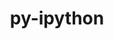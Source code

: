 ---
title: "py-ipython"
layout: cache
categories: [package, develop]
meta: {"compilers": ["none"], "num_specs": 93, "num_specs_by_stack": {"data-vis-sdk": 17, "e4s": 44, "e4s-neoverse-v2": 32, "root": 93}, "oss": ["ubuntu20.04", "ubuntu22.04"], "platforms": ["linux"], "stacks": ["data-vis-sdk", "e4s", "e4s-neoverse-v2", "root"], "targets": ["neoverse_v2", "x86_64_v3"], "versions": ["8.28.0"]}
spec_details: [{"compiler": "none", "hash": "2yendn5qxnmjz6gy3chcswt6uxv6xiik", "os": "ubuntu22.04", "platform": "linux", "size": "-", "stacks": ["e4s", "root"], "target": "x86_64_v3", "variants": ["build_system=python_pip"], "versions": ["8.28.0"]}, {"compiler": "none", "hash": "3gief63blf4phz47zqcauklevdxttod3", "os": "ubuntu20.04", "platform": "linux", "size": "-", "stacks": ["data-vis-sdk", "root"], "target": "x86_64_v3", "variants": ["build_system=python_pip"], "versions": ["8.28.0"]}, {"compiler": "none", "hash": "44qbpt4dhewvsqjdgr66rbkyxpfjdzrd", "os": "ubuntu22.04", "platform": "linux", "size": "-", "stacks": ["e4s", "root"], "target": "x86_64_v3", "variants": ["build_system=python_pip"], "versions": ["8.28.0"]}, {"compiler": "none", "hash": "4pnexdflwpdiqidsv5l5nvc4aa55jwsn", "os": "ubuntu20.04", "platform": "linux", "size": "-", "stacks": ["data-vis-sdk", "root"], "target": "x86_64_v3", "variants": ["build_system=python_pip"], "versions": ["8.28.0"]}, {"compiler": "none", "hash": "5pwixka3qnm6nvw6njrmvbjj5axlbu5k", "os": "ubuntu22.04", "platform": "linux", "size": "-", "stacks": ["e4s", "root"], "target": "x86_64_v3", "variants": ["build_system=python_pip"], "versions": ["8.28.0"]}, {"compiler": "none", "hash": "5qwevxyzxj4e4da5dg7ljfsujzamfg3e", "os": "ubuntu22.04", "platform": "linux", "size": "-", "stacks": ["e4s", "root"], "target": "x86_64_v3", "variants": ["build_system=python_pip"], "versions": ["8.28.0"]}, {"compiler": "none", "hash": "6bmbwo66vec7apfueaj7edlsbswxwxor", "os": "ubuntu22.04", "platform": "linux", "size": "-", "stacks": ["e4s", "root"], "target": "x86_64_v3", "variants": ["build_system=python_pip"], "versions": ["8.28.0"]}, {"compiler": "none", "hash": "6iw4ntpbspedykdj5dzw2qmi7fuhfvuv", "os": "ubuntu22.04", "platform": "linux", "size": "-", "stacks": ["e4s-neoverse-v2", "root"], "target": "neoverse_v2", "variants": ["build_system=python_pip"], "versions": ["8.28.0"]}, {"compiler": "none", "hash": "6rwa3rh5uye2bc3r55nibnj7v46ssy7q", "os": "ubuntu20.04", "platform": "linux", "size": "-", "stacks": ["data-vis-sdk", "root"], "target": "x86_64_v3", "variants": ["build_system=python_pip"], "versions": ["8.28.0"]}, {"compiler": "none", "hash": "6zzctukt7qvbihkadtshfh2sl3ujmd5p", "os": "ubuntu20.04", "platform": "linux", "size": "-", "stacks": ["data-vis-sdk", "root"], "target": "x86_64_v3", "variants": ["build_system=python_pip"], "versions": ["8.28.0"]}, {"compiler": "none", "hash": "7jtaj73z4bzimtyujctcg7l6y7bemou7", "os": "ubuntu20.04", "platform": "linux", "size": "-", "stacks": ["data-vis-sdk", "root"], "target": "x86_64_v3", "variants": ["build_system=python_pip"], "versions": ["8.28.0"]}, {"compiler": "none", "hash": "7k2sf4sdsyu6y4nfagdclizog6wkqt6p", "os": "ubuntu22.04", "platform": "linux", "size": "-", "stacks": ["e4s", "root"], "target": "x86_64_v3", "variants": ["build_system=python_pip"], "versions": ["8.28.0"]}, {"compiler": "none", "hash": "7lefurf4acjxyjzaduvdkxlapnsgtsvm", "os": "ubuntu20.04", "platform": "linux", "size": "-", "stacks": ["data-vis-sdk", "root"], "target": "x86_64_v3", "variants": ["build_system=python_pip"], "versions": ["8.28.0"]}, {"compiler": "none", "hash": "7o7w53b6cwxom7qixsiyqntdnioqzqqd", "os": "ubuntu22.04", "platform": "linux", "size": "-", "stacks": ["e4s-neoverse-v2", "root"], "target": "neoverse_v2", "variants": ["build_system=python_pip"], "versions": ["8.28.0"]}, {"compiler": "none", "hash": "7r7yasr5mpidhff56yua3l7ut4m62w4d", "os": "ubuntu22.04", "platform": "linux", "size": "-", "stacks": ["e4s", "root"], "target": "x86_64_v3", "variants": ["build_system=python_pip"], "versions": ["8.28.0"]}, {"compiler": "none", "hash": "7vuovh3mb3bwn2gwtauyvdlvxhjr554p", "os": "ubuntu22.04", "platform": "linux", "size": "-", "stacks": ["e4s", "root"], "target": "x86_64_v3", "variants": ["build_system=python_pip"], "versions": ["8.28.0"]}, {"compiler": "none", "hash": "a6pwj3qgatmdbi62m2k3ogdjhg5k2r55", "os": "ubuntu22.04", "platform": "linux", "size": "-", "stacks": ["e4s-neoverse-v2", "root"], "target": "neoverse_v2", "variants": ["build_system=python_pip"], "versions": ["8.28.0"]}, {"compiler": "none", "hash": "afdpahsgsrqkyuqmjqvga4vxxdbzl4hh", "os": "ubuntu22.04", "platform": "linux", "size": "-", "stacks": ["e4s", "root"], "target": "x86_64_v3", "variants": ["build_system=python_pip"], "versions": ["8.28.0"]}, {"compiler": "none", "hash": "bmzufwwahnxwwmdkkymcq4b7dmsgnbfs", "os": "ubuntu20.04", "platform": "linux", "size": "-", "stacks": ["data-vis-sdk", "root"], "target": "x86_64_v3", "variants": ["build_system=python_pip"], "versions": ["8.28.0"]}, {"compiler": "none", "hash": "bng73fdfpqo6zqpyqkfu43kogdzhkzoe", "os": "ubuntu22.04", "platform": "linux", "size": "-", "stacks": ["e4s", "root"], "target": "x86_64_v3", "variants": ["build_system=python_pip"], "versions": ["8.28.0"]}, {"compiler": "none", "hash": "bpqqlqg6w3k56emg5sgzchxorjziu5k4", "os": "ubuntu22.04", "platform": "linux", "size": "-", "stacks": ["e4s", "root"], "target": "x86_64_v3", "variants": ["build_system=python_pip"], "versions": ["8.28.0"]}, {"compiler": "none", "hash": "bxhv46mfwjycdgauds2yo466ap56745v", "os": "ubuntu22.04", "platform": "linux", "size": "-", "stacks": ["e4s", "root"], "target": "x86_64_v3", "variants": ["build_system=python_pip"], "versions": ["8.28.0"]}, {"compiler": "none", "hash": "cax2fttmx3gp7ji65lpsoqj4qrek4fmi", "os": "ubuntu22.04", "platform": "linux", "size": "-", "stacks": ["e4s", "root"], "target": "x86_64_v3", "variants": ["build_system=python_pip"], "versions": ["8.28.0"]}, {"compiler": "none", "hash": "cbqfnwlhcekjgr2vtrp5bzdwfoe3mlzz", "os": "ubuntu22.04", "platform": "linux", "size": "-", "stacks": ["e4s", "root"], "target": "x86_64_v3", "variants": ["build_system=python_pip"], "versions": ["8.28.0"]}, {"compiler": "none", "hash": "ch2gx7f3eq6ehd6aot37vkfanxmyjiwp", "os": "ubuntu22.04", "platform": "linux", "size": "-", "stacks": ["e4s-neoverse-v2", "root"], "target": "neoverse_v2", "variants": ["build_system=python_pip"], "versions": ["8.28.0"]}, {"compiler": "none", "hash": "clxui3trzyhuxvqcx3r3gpoci6lcbx24", "os": "ubuntu20.04", "platform": "linux", "size": "-", "stacks": ["data-vis-sdk", "root"], "target": "x86_64_v3", "variants": ["build_system=python_pip"], "versions": ["8.28.0"]}, {"compiler": "none", "hash": "d2btqgzer3tileqgtmwoi52cvixdhhcp", "os": "ubuntu22.04", "platform": "linux", "size": "-", "stacks": ["e4s-neoverse-v2", "root"], "target": "neoverse_v2", "variants": ["build_system=python_pip"], "versions": ["8.28.0"]}, {"compiler": "none", "hash": "db6bymvrz5qguetihwr6wp3h6bhmrxpv", "os": "ubuntu22.04", "platform": "linux", "size": "-", "stacks": ["e4s-neoverse-v2", "root"], "target": "neoverse_v2", "variants": ["build_system=python_pip"], "versions": ["8.28.0"]}, {"compiler": "none", "hash": "de4mobskvgyeyanyzalvhokdobgdjiyd", "os": "ubuntu22.04", "platform": "linux", "size": "-", "stacks": ["e4s", "root"], "target": "x86_64_v3", "variants": ["build_system=python_pip"], "versions": ["8.28.0"]}, {"compiler": "none", "hash": "djguofnnc2g76aib47ghycv7fthfnuz3", "os": "ubuntu22.04", "platform": "linux", "size": "-", "stacks": ["e4s", "root"], "target": "x86_64_v3", "variants": ["build_system=python_pip"], "versions": ["8.28.0"]}, {"compiler": "none", "hash": "dxtdzw5cqg4vsfui5ifween4unaxfndr", "os": "ubuntu22.04", "platform": "linux", "size": "-", "stacks": ["e4s-neoverse-v2", "root"], "target": "neoverse_v2", "variants": ["build_system=python_pip"], "versions": ["8.28.0"]}, {"compiler": "none", "hash": "elfwhxo2pqorgj2vz7v2fjfypvwo2jtg", "os": "ubuntu20.04", "platform": "linux", "size": "-", "stacks": ["data-vis-sdk", "root"], "target": "x86_64_v3", "variants": ["build_system=python_pip"], "versions": ["8.28.0"]}, {"compiler": "none", "hash": "enxdrwxep3z7owxwqlxsllzdwtgr5uhz", "os": "ubuntu20.04", "platform": "linux", "size": "-", "stacks": ["data-vis-sdk", "root"], "target": "x86_64_v3", "variants": ["build_system=python_pip"], "versions": ["8.28.0"]}, {"compiler": "none", "hash": "fb7gu2yyr5dvh6sfkz37xjjmbbfju2uo", "os": "ubuntu22.04", "platform": "linux", "size": "-", "stacks": ["e4s", "root"], "target": "x86_64_v3", "variants": ["build_system=python_pip"], "versions": ["8.28.0"]}, {"compiler": "none", "hash": "feiq3k2l3kft6vipwvrq732wqm3w62cq", "os": "ubuntu22.04", "platform": "linux", "size": "-", "stacks": ["e4s-neoverse-v2", "root"], "target": "neoverse_v2", "variants": ["build_system=python_pip"], "versions": ["8.28.0"]}, {"compiler": "none", "hash": "fk3eyro63hvitdqz2caky34a4uou2fvd", "os": "ubuntu22.04", "platform": "linux", "size": "-", "stacks": ["e4s", "root"], "target": "x86_64_v3", "variants": ["build_system=python_pip"], "versions": ["8.28.0"]}, {"compiler": "none", "hash": "frucq55odh6njvcrotd2zvp4n2rkscgj", "os": "ubuntu22.04", "platform": "linux", "size": "-", "stacks": ["e4s-neoverse-v2", "root"], "target": "neoverse_v2", "variants": ["build_system=python_pip"], "versions": ["8.28.0"]}, {"compiler": "none", "hash": "gaxp4fg6r7edrzafopieekosx6in33h5", "os": "ubuntu22.04", "platform": "linux", "size": "-", "stacks": ["e4s-neoverse-v2", "root"], "target": "neoverse_v2", "variants": ["build_system=python_pip"], "versions": ["8.28.0"]}, {"compiler": "none", "hash": "gbc4xhyf6py2fk5dgl34vim4otyb6wl3", "os": "ubuntu22.04", "platform": "linux", "size": "-", "stacks": ["e4s-neoverse-v2", "root"], "target": "neoverse_v2", "variants": ["build_system=python_pip"], "versions": ["8.28.0"]}, {"compiler": "none", "hash": "gigbo7nzcgeonwuxrux6b6ehu6pot45s", "os": "ubuntu22.04", "platform": "linux", "size": "-", "stacks": ["e4s-neoverse-v2", "root"], "target": "neoverse_v2", "variants": ["build_system=python_pip"], "versions": ["8.28.0"]}, {"compiler": "none", "hash": "glk3dmbywj4u5gdqt4evohh6phhforrq", "os": "ubuntu22.04", "platform": "linux", "size": "-", "stacks": ["e4s-neoverse-v2", "root"], "target": "neoverse_v2", "variants": ["build_system=python_pip"], "versions": ["8.28.0"]}, {"compiler": "none", "hash": "h47f6xo7jbs3prsiu2rfbnyhcatup45o", "os": "ubuntu22.04", "platform": "linux", "size": "-", "stacks": ["e4s", "root"], "target": "x86_64_v3", "variants": ["build_system=python_pip"], "versions": ["8.28.0"]}, {"compiler": "none", "hash": "h56zvs5svp62yh2syjzl4melmljj5rmd", "os": "ubuntu22.04", "platform": "linux", "size": "-", "stacks": ["e4s", "root"], "target": "x86_64_v3", "variants": ["build_system=python_pip"], "versions": ["8.28.0"]}, {"compiler": "none", "hash": "hkwtmhftuuunskpegwbt2h37y5ahj54t", "os": "ubuntu20.04", "platform": "linux", "size": "-", "stacks": ["data-vis-sdk", "root"], "target": "x86_64_v3", "variants": ["build_system=python_pip"], "versions": ["8.28.0"]}, {"compiler": "none", "hash": "hl2woljxwxmf2ltlypkorbhrscf3u4km", "os": "ubuntu22.04", "platform": "linux", "size": "-", "stacks": ["e4s", "root"], "target": "x86_64_v3", "variants": ["build_system=python_pip"], "versions": ["8.28.0"]}, {"compiler": "none", "hash": "hpjnk5a33nu7c23cmhk6tqznb7lzdf2l", "os": "ubuntu22.04", "platform": "linux", "size": "-", "stacks": ["e4s-neoverse-v2", "root"], "target": "neoverse_v2", "variants": ["build_system=python_pip"], "versions": ["8.28.0"]}, {"compiler": "none", "hash": "i6yk7d6ttztjfgcxnjnffmkwbyvko3o2", "os": "ubuntu22.04", "platform": "linux", "size": "-", "stacks": ["e4s", "root"], "target": "x86_64_v3", "variants": ["build_system=python_pip"], "versions": ["8.28.0"]}, {"compiler": "none", "hash": "im4iulgxojkw3fajlt2czyiwfwkn5xmo", "os": "ubuntu22.04", "platform": "linux", "size": "-", "stacks": ["e4s", "root"], "target": "x86_64_v3", "variants": ["build_system=python_pip"], "versions": ["8.28.0"]}, {"compiler": "none", "hash": "j4432xr3wkyptronxvqilwkqmgsdgepy", "os": "ubuntu22.04", "platform": "linux", "size": "-", "stacks": ["e4s", "root"], "target": "x86_64_v3", "variants": ["build_system=python_pip"], "versions": ["8.28.0"]}, {"compiler": "none", "hash": "jmnnh773kfhk726dwv4mjdnuxsuxlm3u", "os": "ubuntu22.04", "platform": "linux", "size": "-", "stacks": ["e4s-neoverse-v2", "root"], "target": "neoverse_v2", "variants": ["build_system=python_pip"], "versions": ["8.28.0"]}, {"compiler": "none", "hash": "k3qg5cpfxsrujasfih3ejxwx6vyyqocq", "os": "ubuntu22.04", "platform": "linux", "size": "-", "stacks": ["e4s-neoverse-v2", "root"], "target": "neoverse_v2", "variants": ["build_system=python_pip"], "versions": ["8.28.0"]}, {"compiler": "none", "hash": "lypkvw2gppwth4vd3zfqbwp5vzyhnme5", "os": "ubuntu22.04", "platform": "linux", "size": "-", "stacks": ["e4s", "root"], "target": "x86_64_v3", "variants": ["build_system=python_pip"], "versions": ["8.28.0"]}, {"compiler": "none", "hash": "lzp6l2bxaavzd4oz45szvepbhyrycex7", "os": "ubuntu20.04", "platform": "linux", "size": "-", "stacks": ["data-vis-sdk", "root"], "target": "x86_64_v3", "variants": ["build_system=python_pip"], "versions": ["8.28.0"]}, {"compiler": "none", "hash": "mbswxd6e4wri3f2m42o3fcxburdyjaqp", "os": "ubuntu22.04", "platform": "linux", "size": "-", "stacks": ["e4s-neoverse-v2", "root"], "target": "neoverse_v2", "variants": ["build_system=python_pip"], "versions": ["8.28.0"]}, {"compiler": "none", "hash": "ngsopcnpuy2vnihktnpawiqlslgiz4gz", "os": "ubuntu22.04", "platform": "linux", "size": "-", "stacks": ["e4s", "root"], "target": "x86_64_v3", "variants": ["build_system=python_pip"], "versions": ["8.28.0"]}, {"compiler": "none", "hash": "ok4zkrmfr77li6i776gn5qs5yft4tqet", "os": "ubuntu22.04", "platform": "linux", "size": "-", "stacks": ["e4s-neoverse-v2", "root"], "target": "neoverse_v2", "variants": ["build_system=python_pip"], "versions": ["8.28.0"]}, {"compiler": "none", "hash": "p4mlb2twsaia4tsjex2ddblzvqbvcyjt", "os": "ubuntu22.04", "platform": "linux", "size": "-", "stacks": ["e4s", "root"], "target": "x86_64_v3", "variants": ["build_system=python_pip"], "versions": ["8.28.0"]}, {"compiler": "none", "hash": "p5pvsgwobsco4vojeu6vp4hqhcjl6akv", "os": "ubuntu22.04", "platform": "linux", "size": "-", "stacks": ["e4s", "root"], "target": "x86_64_v3", "variants": ["build_system=python_pip"], "versions": ["8.28.0"]}, {"compiler": "none", "hash": "pa5hslicqstbmzgjy27s2bwfmiiitefg", "os": "ubuntu22.04", "platform": "linux", "size": "-", "stacks": ["e4s-neoverse-v2", "root"], "target": "neoverse_v2", "variants": ["build_system=python_pip"], "versions": ["8.28.0"]}, {"compiler": "none", "hash": "pznrywwb7qyqqjvjbmsyd2ksgd4rshoa", "os": "ubuntu22.04", "platform": "linux", "size": "-", "stacks": ["e4s-neoverse-v2", "root"], "target": "neoverse_v2", "variants": ["build_system=python_pip"], "versions": ["8.28.0"]}, {"compiler": "none", "hash": "qbl2boqmtcv4iwtrlldkzv7kdj5konz7", "os": "ubuntu22.04", "platform": "linux", "size": "-", "stacks": ["e4s", "root"], "target": "x86_64_v3", "variants": ["build_system=python_pip"], "versions": ["8.28.0"]}, {"compiler": "none", "hash": "qcnpl24tdbx6wq5cfbfdpqetznx2u45t", "os": "ubuntu22.04", "platform": "linux", "size": "-", "stacks": ["e4s-neoverse-v2", "root"], "target": "neoverse_v2", "variants": ["build_system=python_pip"], "versions": ["8.28.0"]}, {"compiler": "none", "hash": "qid47mvmehix2r5iccw6g3fzj57wxtee", "os": "ubuntu22.04", "platform": "linux", "size": "-", "stacks": ["e4s", "root"], "target": "x86_64_v3", "variants": ["build_system=python_pip"], "versions": ["8.28.0"]}, {"compiler": "none", "hash": "qrbdvvkfgltwuimhpjxzprvdpl4rp5nu", "os": "ubuntu22.04", "platform": "linux", "size": "-", "stacks": ["e4s-neoverse-v2", "root"], "target": "neoverse_v2", "variants": ["build_system=python_pip"], "versions": ["8.28.0"]}, {"compiler": "none", "hash": "qw4stvskhyaot24ysnlumazghasdzlb6", "os": "ubuntu22.04", "platform": "linux", "size": "-", "stacks": ["e4s", "root"], "target": "x86_64_v3", "variants": ["build_system=python_pip"], "versions": ["8.28.0"]}, {"compiler": "none", "hash": "qwxtuawrsfsau3ofgypno5nxb2ofvohi", "os": "ubuntu22.04", "platform": "linux", "size": "-", "stacks": ["e4s", "root"], "target": "x86_64_v3", "variants": ["build_system=python_pip"], "versions": ["8.28.0"]}, {"compiler": "none", "hash": "s35w4wpllu25jmnmt2gemfhiewsqobqe", "os": "ubuntu20.04", "platform": "linux", "size": "-", "stacks": ["data-vis-sdk", "root"], "target": "x86_64_v3", "variants": ["build_system=python_pip"], "versions": ["8.28.0"]}, {"compiler": "none", "hash": "saye3si2xhyqzjqtie3mrhqm632mludw", "os": "ubuntu22.04", "platform": "linux", "size": "-", "stacks": ["e4s", "root"], "target": "x86_64_v3", "variants": ["build_system=python_pip"], "versions": ["8.28.0"]}, {"compiler": "none", "hash": "scvyfl6du32whql4fozz3jnzuf2io23s", "os": "ubuntu22.04", "platform": "linux", "size": "-", "stacks": ["e4s", "root"], "target": "x86_64_v3", "variants": ["build_system=python_pip"], "versions": ["8.28.0"]}, {"compiler": "none", "hash": "slhbbhyx6iv7vt4t5d6vjbjamazxwnp7", "os": "ubuntu22.04", "platform": "linux", "size": "-", "stacks": ["e4s-neoverse-v2", "root"], "target": "neoverse_v2", "variants": ["build_system=python_pip"], "versions": ["8.28.0"]}, {"compiler": "none", "hash": "svxdu2s5t3dfd5tjne37viwx3egg3khh", "os": "ubuntu22.04", "platform": "linux", "size": "-", "stacks": ["e4s-neoverse-v2", "root"], "target": "neoverse_v2", "variants": ["build_system=python_pip"], "versions": ["8.28.0"]}, {"compiler": "none", "hash": "szz3yw6b7cpgpvnh2lq4zdukbpcymimy", "os": "ubuntu22.04", "platform": "linux", "size": "-", "stacks": ["e4s-neoverse-v2", "root"], "target": "neoverse_v2", "variants": ["build_system=python_pip"], "versions": ["8.28.0"]}, {"compiler": "none", "hash": "tdsryxodixdksdqpkmhktmbudigns2wf", "os": "ubuntu22.04", "platform": "linux", "size": "-", "stacks": ["e4s", "root"], "target": "x86_64_v3", "variants": ["build_system=python_pip"], "versions": ["8.28.0"]}, {"compiler": "none", "hash": "tkwbw2tp2atw7pe6iaybet2fwihfbrkw", "os": "ubuntu22.04", "platform": "linux", "size": "-", "stacks": ["e4s", "root"], "target": "x86_64_v3", "variants": ["build_system=python_pip"], "versions": ["8.28.0"]}, {"compiler": "none", "hash": "tl3u6jsfflfpqh6u3wo5k2fk74zdav5d", "os": "ubuntu22.04", "platform": "linux", "size": "-", "stacks": ["e4s-neoverse-v2", "root"], "target": "neoverse_v2", "variants": ["build_system=python_pip"], "versions": ["8.28.0"]}, {"compiler": "none", "hash": "u4gxrmfnkbk72ngblypizryegjm2ctho", "os": "ubuntu22.04", "platform": "linux", "size": "-", "stacks": ["e4s-neoverse-v2", "root"], "target": "neoverse_v2", "variants": ["build_system=python_pip"], "versions": ["8.28.0"]}, {"compiler": "none", "hash": "umjekoudf5hw3j5k2nnaureyopbn53ho", "os": "ubuntu22.04", "platform": "linux", "size": "-", "stacks": ["e4s-neoverse-v2", "root"], "target": "neoverse_v2", "variants": ["build_system=python_pip"], "versions": ["8.28.0"]}, {"compiler": "none", "hash": "w4jxxmw7yqs2itbquqa5kiexmviboedx", "os": "ubuntu20.04", "platform": "linux", "size": "-", "stacks": ["data-vis-sdk", "root"], "target": "x86_64_v3", "variants": ["build_system=python_pip"], "versions": ["8.28.0"]}, {"compiler": "none", "hash": "w6z6l42n5mejurd5qisr36ep3l7y6urc", "os": "ubuntu22.04", "platform": "linux", "size": "-", "stacks": ["e4s-neoverse-v2", "root"], "target": "neoverse_v2", "variants": ["build_system=python_pip"], "versions": ["8.28.0"]}, {"compiler": "none", "hash": "w7ev7xezdarhfbrxwboxdvwrckft4ni2", "os": "ubuntu22.04", "platform": "linux", "size": "-", "stacks": ["e4s", "root"], "target": "x86_64_v3", "variants": ["build_system=python_pip"], "versions": ["8.28.0"]}, {"compiler": "none", "hash": "wmfevaxonys2eaqpvkcfon74syktjw3o", "os": "ubuntu22.04", "platform": "linux", "size": "-", "stacks": ["e4s", "root"], "target": "x86_64_v3", "variants": ["build_system=python_pip"], "versions": ["8.28.0"]}, {"compiler": "none", "hash": "wmgjkdhv2z4s2fnmmvbynl6fcufhwtle", "os": "ubuntu20.04", "platform": "linux", "size": "-", "stacks": ["data-vis-sdk", "root"], "target": "x86_64_v3", "variants": ["build_system=python_pip"], "versions": ["8.28.0"]}, {"compiler": "none", "hash": "xmkm53lpdlsxjzfr4aiaaleehhdj352v", "os": "ubuntu22.04", "platform": "linux", "size": "-", "stacks": ["e4s", "root"], "target": "x86_64_v3", "variants": ["build_system=python_pip"], "versions": ["8.28.0"]}, {"compiler": "none", "hash": "xqc3klkldp7she65doolkfnkjux5jizd", "os": "ubuntu22.04", "platform": "linux", "size": "-", "stacks": ["e4s-neoverse-v2", "root"], "target": "neoverse_v2", "variants": ["build_system=python_pip"], "versions": ["8.28.0"]}, {"compiler": "none", "hash": "y7mz6psazky4haum5ycnax2d2tdq2btm", "os": "ubuntu22.04", "platform": "linux", "size": "-", "stacks": ["e4s-neoverse-v2", "root"], "target": "neoverse_v2", "variants": ["build_system=python_pip"], "versions": ["8.28.0"]}, {"compiler": "none", "hash": "ye53bo33o4iywyav7vzypjlzathsktpz", "os": "ubuntu20.04", "platform": "linux", "size": "-", "stacks": ["data-vis-sdk", "root"], "target": "x86_64_v3", "variants": ["build_system=python_pip"], "versions": ["8.28.0"]}, {"compiler": "none", "hash": "yeoypi7dzmtipw4ls2hvhxzia653cqyu", "os": "ubuntu22.04", "platform": "linux", "size": "-", "stacks": ["e4s-neoverse-v2", "root"], "target": "neoverse_v2", "variants": ["build_system=python_pip"], "versions": ["8.28.0"]}, {"compiler": "none", "hash": "yvp5evmgohnniialp3jlzle5s253ccle", "os": "ubuntu20.04", "platform": "linux", "size": "-", "stacks": ["data-vis-sdk", "root"], "target": "x86_64_v3", "variants": ["build_system=python_pip"], "versions": ["8.28.0"]}, {"compiler": "none", "hash": "yzsxt2mc7fxzkar4idbum73tlhnjakba", "os": "ubuntu22.04", "platform": "linux", "size": "-", "stacks": ["e4s", "root"], "target": "x86_64_v3", "variants": ["build_system=python_pip"], "versions": ["8.28.0"]}, {"compiler": "none", "hash": "z5bjqfvqy24ubtvkvohlars65e3fonws", "os": "ubuntu22.04", "platform": "linux", "size": "-", "stacks": ["e4s", "root"], "target": "x86_64_v3", "variants": ["build_system=python_pip"], "versions": ["8.28.0"]}, {"compiler": "none", "hash": "za3jm7halmalncligt4zdktneavis3sg", "os": "ubuntu22.04", "platform": "linux", "size": "-", "stacks": ["e4s", "root"], "target": "x86_64_v3", "variants": ["build_system=python_pip"], "versions": ["8.28.0"]}, {"compiler": "none", "hash": "zmuevtqslnfmvewt5veprdekbtap2wle", "os": "ubuntu22.04", "platform": "linux", "size": "-", "stacks": ["e4s", "root"], "target": "x86_64_v3", "variants": ["build_system=python_pip"], "versions": ["8.28.0"]}, {"compiler": "none", "hash": "zrnbbef6vct2vnaxplhwacq3v5bb5dj7", "os": "ubuntu22.04", "platform": "linux", "size": "-", "stacks": ["e4s", "root"], "target": "x86_64_v3", "variants": ["build_system=python_pip"], "versions": ["8.28.0"]}]
---